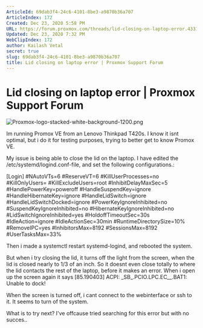 ```yaml
---
ArticleId: 69dab3f4-24c6-4101-8be3-a9870b36a707
ArticleIndex: 172
Created: Dec 23, 2020 5:58 PM
URL: https://forum.proxmox.com/threads/lid-closing-on-laptop-error.43311/
Updated: Dec 23, 2020 7:32 PM
WebClipIndex: 172
author: Kailash Vetal
secret: true
slug: 69dab3f4-24c6-4101-8be3-a9870b36a707
title: Lid closing on laptop error | Proxmox Support Forum
---
```

#  Lid closing on laptop error | Proxmox Support Forum
![Proxmox-logo-stacked-white-background-1200.png](172%20bfb5843bf6104de28343536417ca003e/Proxmox-logo-stacked-white-background-1200.png)

Im running Promox VE from an Lenovo Thinkpad T420s. I know it isnt optimal, but i do it for testing purposes, trying to better get to know Promox VE.

My issue is being able to close the lid on the laptop.  I have edited the /etc/systemd/logind.conf-file, and set the following configurations.:

[Login] #NAutoVTs=6 #ReserveVT=6 #KillUserProcesses=no #KillOnlyUsers= #KillExcludeUsers=root #InhibitDelayMaxSec=5 #HandlePowerKey=poweroff #HandleSuspendKey=ignore #HandleHibernateKey=ignore #HandleLidSwitch=ignore #HandleLidSwitchDocked=ignore #PowerKeyIgnoreInhibited=no #SuspendKeyIgnoreInhibited=no #HibernateKeyIgnoreInhibited=no #LidSwitchIgnoreInhibited=yes #HoldoffTimeoutSec=30s #IdleAction=ignore #IdleActionSec=30min #RuntimeDirectorySize=10% #RemoveIPC=yes #InhibitorsMax=8192 #SessionsMax=8192 #UserTasksMax=33%

Then i made a systemctl restart systemd-logind, and rebooted the system.

But when i try closing the lid, it turns off the light from the screen, when the lid is closed nearly to 1/3 of an inch. So it doesnt even close totally to where the lid contacts the rest of the laptop, before it makes an error.  When i open up the screen again it says  [85.190403] ACPI: \_SB_.PCIO.LPC.EC__.BAT1: Unable to dock!

When the screen is turned off, i cant connect to the webinterface or ssh to it. It seems to turn of the system.

What is to try next? I've offcause tried searching for this error but with no succes..
